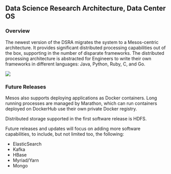 ## Data Science Research Architecture, Data Center OS

### Overview

The newest version of the DSRA migrates the system to a Mesos-centric architecture. It provides 
significant distributed processing capabilities out of the box, supporting in the number of 
disparate frameworks. The distributed processing architecture is abstracted for Engineers to 
write their own frameworks in different languages: Java, Python, Ruby, C, and Go. 

![](./docs/architecture-201509160755)

### Future Releases

Mesos also supports deploying applications as Docker containers. Long running processes are
managed by Marathon, which can run containers deployed on DockerHub use their own private Docker registry.

Distributed storage supported in the first software release is HDFS. 

Future releases and updates will focus on adding more software capabilities, to include, but not limited too, the following:

* ElasticSearch
* Kafka
* HBase
* Myriad/Yarn
* Mongo
